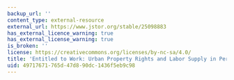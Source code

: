```yaml
---
backup_url: ''
content_type: external-resource
external_url: https://www.jstor.org/stable/25098883
has_external_licence_warning: true
has_external_license_warning: true
is_broken: ''
license: https://creativecommons.org/licenses/by-nc-sa/4.0/
title: 'Entitled to Work: Urban Property Rights and Labor Supply in Peru'
uid: 49717671-765d-47d8-90dc-1436f5eb9c98
---
```

